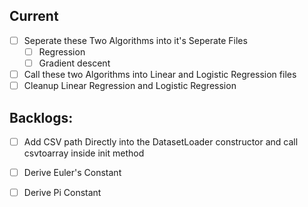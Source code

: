 ## Current


- [ ] Seperate these Two Algorithms into it's Seperate Files
    - [ ] Regression
    - [ ] Gradient descent 
- [ ] Call these two Algorithms into Linear and Logistic Regression files
- [ ] Cleanup Linear Regression and Logistic Regression

## Backlogs:

- [ ] Add CSV path Directly into the DatasetLoader constructor 
and call csvtoarray inside init method 

- [ ]  Derive Euler's Constant
- [ ]  Derive Pi Constant